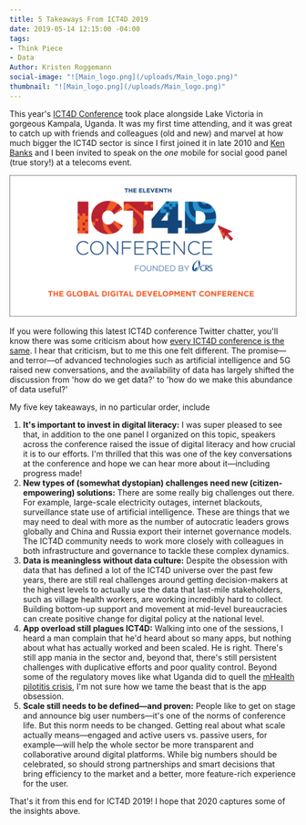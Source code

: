 ```yaml
---
title: 5 Takeaways From ICT4D 2019
date: 2019-05-14 12:15:00 -04:00
tags:
- Think Piece
- Data
Author: Kristen Roggemann
social-image: "![Main_logo.png](/uploads/Main_logo.png)"
thumbnail: "![Main_logo.png](/uploads/Main_logo.png)"
---
```


This year's [ICT4D Conference](https://www.ict4dconference.org/) took place alongside Lake Victoria in gorgeous Kampala, Uganda. It was my first time attending, and it was great to catch up with friends and colleagues (old and new) and marvel at how much bigger the ICT4D sector is since I first joined it in late 2010 and [Ken Banks](https://twitter.com/kiwanja) and I been invited to speak on the *one* mobile for social good panel (true story!) at a telecoms event.

<!--more-->

![Main_logo.png](/uploads/Main_logo.png)

If you were following this latest ICT4D conference Twitter chatter, you'll know there was some criticism about how [every ICT4D conference is the same](https://twitter.com/kiwanja/status/1123839831136718850). I hear that criticism, but to me this one felt different. The promise—and terror—of advanced technologies such as artificial intelligence and 5G raised new conversations, and the availability of data has largely shifted the discussion from 'how do we get data?' to 'how do we make this abundance of data useful?'

My five key takeaways, in no particular order, include

1. **It's important to invest in digital literacy:** I was super pleased to see that, in addition to the one panel I organized on this topic, speakers across the conference raised the issue of digital literacy and how crucial it is to our efforts. I'm thrilled that this was one of the key conversations at the conference and hope we can hear more about it—including progress made!
2. **New types of (somewhat dystopian) challenges need new (citizen-empowering) solutions:** There are some really big challenges out there. For example, large-scale electricity outages, internet blackouts, surveillance state use of artificial intelligence. These are things that we may need to deal with more as the number of autocratic leaders grows globally and China and Russia export their internet governance models. The ICT4D community needs to work more closely with colleagues in both infrastructure and governance to tackle these complex dynamics.
3. **Data is meaningless without data culture:** Despite the obsession with data that has defined a lot of the ICT4D universe over the past few years, there are still real challenges around getting decision-makers at the highest levels to actually use the data that last-mile stakeholders, such as village health workers, are working incredibly hard to collect. Building bottom-up support and movement at mid-level bureaucracies can create positive change for digital policy at the national level.
4. **App overload still plagues ICT4D:** Walking into one of the sessions, I heard a man complain that he'd heard about so many apps, but nothing about what has actually worked and been scaled. He is right. There's still app mania in the sector and, beyond that, there's still persistent challenges with duplicative efforts and poor quality control. Beyond some of the regulatory moves like what Uganda did to quell the [mHealth pilotitis crisis](https://www.ictworks.org/ugandan-mhealth-moratorium-good-thing/#.XNsR9xRKiUl), I'm not sure how we tame the beast that is the app obsession.
5. **Scale still needs to be defined—and proven:** People like to get on stage and announce big user numbers—it's one of the norms of conference life. But this norm needs to be changed. Getting real about what scale actually means—engaged and active users vs. passive users, for example—will help the whole sector be more transparent and collaborative around digital platforms. While big numbers should be celebrated, so should strong partnerships and smart decisions that bring efficiency to the market and a better, more feature-rich experience for the user.

That's it from this end for ICT4D 2019! I hope that 2020 captures some of the insights above.